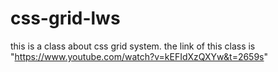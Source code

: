 # css-grid-lws

this is a class about css grid system. the link of this class is "https://www.youtube.com/watch?v=kEFIdXzQXYw&t=2659s"

